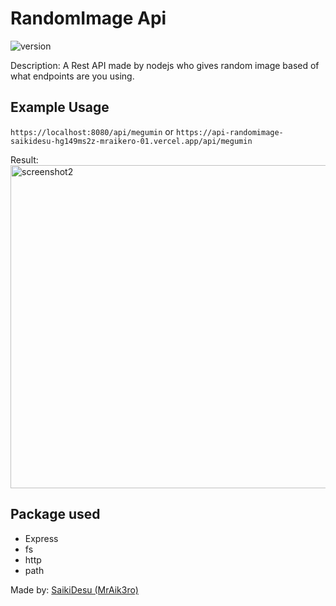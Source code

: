 # RandomImage Api
<img alt="version" src="https://img.shields.io/github/package-json/v/mraikero-01/imagerandom-api?label=github&style=flat-square">

Description:
A Rest API made by nodejs who gives random image based of what endpoints are you using.

## Example Usage
```https://localhost:8080/api/megumin``` 
or
```https://api-randomimage-saikidesu-hg149ms2z-mraikero-01.vercel.app/api/megumin ```

Result:
<img width="517" alt="screenshot2" src="https://i.ibb.co/c3K4W42/IMG-20220704-014830.jpg">


## Package used
+ Express
+ fs
+ http
+ path

Made by: [SaikiDesu (MrAik3ro)](https://github.com/mraikero-01)
